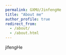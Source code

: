 ```yaml
---
permalink: GXMU/JinfengHe
title: "About me"
author_profile: true
redirect_from: 
  - /about/
  - /about.html
---
```




jifengHe
